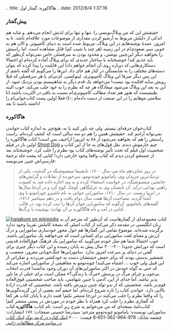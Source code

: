 .. title: هاگاکوره: گفتار اول .. date: 2012/6/4 1:37:16

### پیش‌گفتار

حقیقتش این که من وبلاگ‌نویسی را‌، تنها و تنها برای لذتش انجام می‌دهم‌. و
شاید هم اندکی از دلیلش مربوط به آرشیو کردن مقداری از موضوعات مورد
علاقه‌ام باشد‌. تا به امروز‌، عمدهٔ نوشته‌هایم در این وبلاگ‌، مربوط شده
است به دنیای کامپیوتر‌. و الان هم به خوبی سیر صعودی‌ام در این زمینه (‌هر
چند با شیب کم‌) قابل مشاهده است‌. اما راستش را بخواهید دیگر این‌چنین
نوشتن‌، و محدود بودن به سرفصلی خاص نمی‌تواند آن‌طور که باید جذبم کند‌!
خوشبختانه با ساختار جدیدی که برای وبلاگ آماده کرده‌ام (و احتمالا
دستکاری‌هایی که دوباره روی آن انجام خواهم داد) این قابلیت را پیدا کرده
که بتوان دسته‌های مختلف را به شایستگی در کنار هم جای داد‌. این‌ها را
می‌گویم که گفته باشم از این پس دیگر صرفا این وبلاگ کامپیوتری‌، لینوکسی‌،
آی‌تی‌ای یا هر سرفصلی که قبلا رویش سایه افکنده بود نیست‌! می‌خواهد یک
قدم دیگر به شاهینیسم بودن نزدیک شود‌. از این به بعد این وبلاگ می‌شود
میعاد‌گاه هر چه که نظرم را به خود جلب می‌کند‌. خوب البته طبیعیست که هنوز
هم تعداد مطالب کامپیوتری‌ام نسبت به باقی در اکثریت باشند (‌نا سلامتی
موهایم را در این صنعت از دست داده‌ام ;-)) فعلا اولین پست کتاب‌خوانی‌ام
را داشته باشید تا بعد‌!

### هاگاکوره

کتاب‌خوان حرفه‌ای نیستم‌. ولی چه باور کنید یا نه‌، هیچ‌چیز به اندازه
کتاب خواندن نمی‌تواند آرامم کند‌. حقیقتش همین را هم دو سه سالی است که
کشف کرده‌ام‌. راست راستش را هم که بخواهید می‌شود از ۸۸ به این‌ور‌!
اراجیف بس است‌! کتاب هاگاکوره را اولین بار در فیلم [Ghost
Dog](http://www.imdb.com/title/tt0165798/ "Ghost Dog on IMDB") جیم
جارموش دیدم‌. نقل قول‌های به جا از این کتاب و شخصیت اول فیلم که تحت
تأثیر نوشته‌های کتاب بود نظرم را جلب کرد‌. خوشبختانه بعد از جستجو کردن
دیدم که کتاب واقعا وجود خارجی دارد‌! کتابی که پشت جلد ترجمهٔ فارسی‌اش
چنین می‌نویسد:

> در روز شانزدهم ماه می سال ۱۷۰۰‌، نابشیما میتسوشیگه در گذشت‌. یکی از
> نزدیک‌ترین مریدان وی‌، یاماموتو چونه‌تومو‌، سرخورده از تمایلات و
> گرایش‌های جانشین میتسوشیگه‌، در خواست استعفاء کرده و به وی اجازه داده
> شد به کسوت راهبی بودایی در‌آید‌. آن تابستان وی به عزلتگاهی کوچک کوچ
> کرد و در آن‌جا سال‌ها در انزوا زیست‌. در سال ۱۷۱۰‌، سامورایی جوانی به
> نام تاشیرو چوراموتو با وی آشنا گردید‌. مصاحبت آن‌ها هفت سال دوام یافت
> و در دهم سپتامبر ۱۷۱۶‌، گفته‌های یاماموتو‌، آن‌گونه که سامورایی جوان
> آن‌ها را ثبت کرده بود‌، در قالب کتابی در آمد و نام هاگاکوره بر آن
> نهادند‌: پوشیده با برگ‌ها‌.

[![](http://upload.wikimedia.org/wikipedia/en/3/36/Hagakure.jpg "hagakure on wikipedia")](http://en.wikipedia.org/wiki/Hagakure)
کتاب مجموعه‌ای از گفتار‌هاست که آن‌طور که مترجم آن به زبان انگلیسی در
مقدمه ذکر می‌کند از کتاب اصلی که نسخهٔ کاملش تقریبا وجود ندارد برگزیده
شده‌اند‌. موضوع تمامی این گفتار‌ها هم حول محور خودسازی سامورایی و درک
ارزش و معنای لعت سامورایی برای کسانی است که می‌خواهند یک سامورایی
باشند‌. خوب احتمالا شما هم مثل خودم می‌گویید که سامورایی یک فرهنگ
فوق‌العاده قدیمی است که دورانش حدودا ۲۰۰-۳۰۰ سال پیش به پایان رسیده و
این کتاب دیگر چیزی برای گفتن در دنیای پر سرعت امروز ندارد‌. سامورایی‌ها
جنگ‌جویانی مغرور، متعصب و شمشیر بدستی بودند که برای حفض حیثیتشان دست به
خودکشی می‌زدند و تفکراتی از این قبیل ولی خوب ... اشتباه می‌کنید‌!
چونه‌تومو به مفاهیمی از سامورایی اشاره می‌کند که حتی به گواه خودش در
اکثر سامورایی‌های آن دوران وجود نداشته‌! قدرت انتخاب بی‌چون و چرای مرگ
در پرسش «مرگ یا زندگی؟» ممکن است برای خیلی از ما باور پذیر نباشد‌. اما
جدای از این‌، آدمی با چنین شهامتی‌، باید صاحب شخصیتی فوق‌العاده قوی‌تر
باشد‌. شخصیتی که از بدو تولد چنین پرورش یافته باشد‌. شخصیتی که قدرت
ارادهٔ بالایی دارد‌. خواندن کتاب را تازه شروع کرده‌ام‌. اما حیفم آمد
بعضی از این گزیده‌گویی‌ها را که واقعا نظرم را جلب می‌کنند در این‌جا
منتشر نکنم‌! قصد دارم تا پایان کتاب هر کجا که گفتاری نظرم را جلب کرد
همراه با نظر خودم در موردش در پستی منتشر کنم‌! کتاب‌نامهٔ نسخه‌ای که من
می‌خوانم به شرح زیر است: نام کتاب: **هاگاکوره** کتاب سامورایی نویسنده:
یاماموتو چونه‌تومو مترجم: سید‌رضا حسینی صفحات: ۱۷۶ انتشارات: چشمه شابک:
978-964-362-651-8 قیمت: ۴۰۰۰ [لینک کتاب در آدینه
بوک](http://www.adinebook.com/gp/product/9643626518/672-3621919-8025601 "لینک کتاب در آدینه بوک")
[لینک کتاب در سایت مرکز مطالعات
ژاپنی](http://japanstudies.ir/1389/05/22/hagakure/ "لینک کتاب در مرکز مطالعات ژاپنی")
